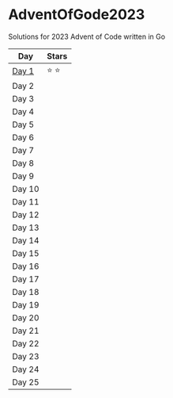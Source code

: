 # AdventOfGode2023
Solutions for 2023 Advent of Code written in Go

|       Day       |     Stars     |
|-----------------|---------------|
|  [Day 1](day1)  | :star: :star: |
| Day 2 |  |
| Day 3 |  |
| Day 4 |  |
| Day 5 |  |
| Day 6 |  |
| Day 7 |  |
| Day 8 |  |
| Day 9 |  |
| Day 10|  |
| Day 11|  |
| Day 12|  |
| Day 13|  |
| Day 14|  |
| Day 15|  |
| Day 16|  |
| Day 17|  |
| Day 18|  |
| Day 19|  |
| Day 20|  |
| Day 21|  |
| Day 22|  |
| Day 23|  |
| Day 24|  |
| Day 25|  |
